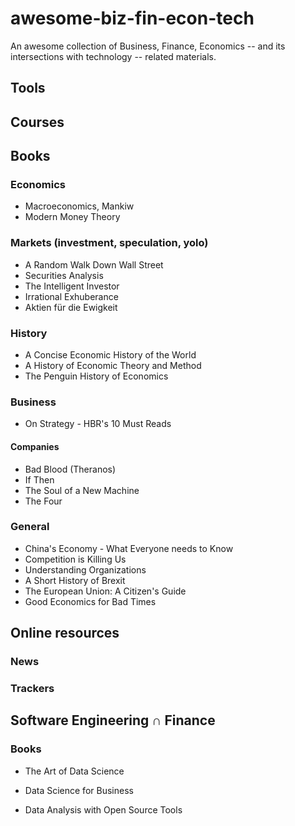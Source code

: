 # awesome-biz-fin-econ-tech

An awesome collection of Business, Finance, Economics -- and its intersections with technology -- related materials. 


## Tools

## Courses

## Books



### Economics

- Macroeconomics, Mankiw
- Modern Money Theory

### Markets (investment, speculation, yolo)

- A Random Walk Down Wall Street
- Securities Analysis
- The Intelligent Investor
- Irrational Exhuberance
- Aktien für die Ewigkeit

### History

- A Concise Economic History of the World
- A History of Economic Theory and Method
- The Penguin History of Economics

### Business

- On Strategy - HBR's 10 Must Reads

#### Companies

- Bad Blood (Theranos)
- If Then
- The Soul of a New Machine
- The Four

### General

- China's Economy - What Everyone needs to Know
- Competition is Killing Us
- Understanding Organizations
- A Short History of Brexit
- The European Union: A Citizen's Guide
- Good Economics for Bad Times

## Online resources

### News
### Trackers

## Software Engineering ∩ Finance



### Books

- The Art of Data Science

- Data Science for Business

- Data Analysis with Open Source Tools
